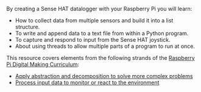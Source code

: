 By creating a Sense HAT datalogger with your Raspberry Pi you will learn:

- How to collect data from multiple sensors and build it into a list structure.
- To write and append data to a text file from within a Python program.
- To capture and respond to input from the Sense HAT joystick.
- About using threads to allow multiple parts of a program to run at once.

This resource covers elements from the following strands of the [Raspberry Pi Digital Making Curriculum](https://www.raspberrypi.org/curriculum/):

- [Apply abstraction and decomposition to solve more complex problems](https://www.raspberrypi.org/curriculum/programming/developer)
- [Process input data to monitor or react to the environment](https://www.raspberrypi.org/curriculum/physical-computing/developer)
